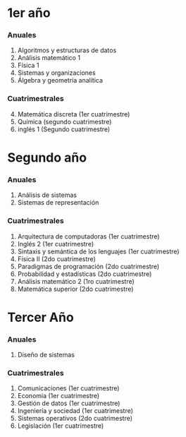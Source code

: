 # 1er año 
### Anuales
1. Algoritmos y estructuras de datos 
2. Análisis matemático 1 
3. Física 1 
5. Sistemas y organizaciones 
6. Álgebra y geometría analítica 


### Cuatrimestrales 
4. Matemática discreta (1er cuatrimestre)
5. Química  (segundo cuatrimestre)
7. inglés 1 (Segundo cuatrimestre)



# Segundo año 
### Anuales 
1. Análisis de sistemas 
4. Sistemas de representación


### Cuatrimestrales 
1. Arquitectura de computadoras (1er cuatrimestre)
2. Inglés 2 (1er cuatrimestre)
3. Sintaxis y semántica de los lenguajes (1er cuatrimestre)
4. Física II (2do cuatrimestre)
5. Paradigmas de programación (2do cuatrimestre)
6.  Probabilidad y estadísticas (2do cuatrimestre)
7.  Análisis matemático 2 (1ro cuatrimestre)
5. Matemática superior (2do cuatrimestre)




# Tercer Año 
### Anuales 
1. Diseño de sistemas 


### Cuatrimestrales 
1. Comunicaciones (1er cuatrimestre)
2. Economía (1er cuatrimestre)
3. Gestión de datos (1er cuatrimestre)
4. Ingeniería y sociedad (1er cuatrimestre)
5. Sistemas operativos (2do cuatrimestre)
6. Legislación (1er cuatrimestre)
